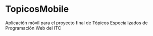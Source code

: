 # TopicosMobile
Aplicación móvil para el proyecto final de Tópicos Especializados de Programación Web del ITC
